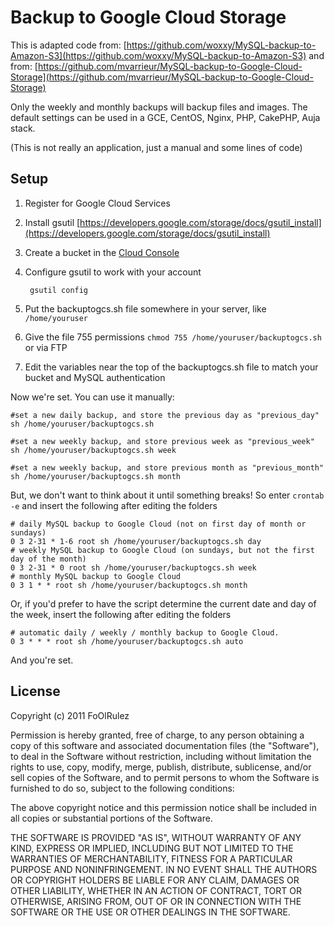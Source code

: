 Backup to Google Cloud Storage
=================================
This is adapted code from: [https://github.com/woxxy/MySQL-backup-to-Amazon-S3](https://github.com/woxxy/MySQL-backup-to-Amazon-S3) and from: [https://github.com/mvarrieur/MySQL-backup-to-Google-Cloud-Storage](https://github.com/mvarrieur/MySQL-backup-to-Google-Cloud-Storage)

Only the weekly and monthly backups will backup files and images. The default settings can be used in a  GCE, CentOS, Nginx, PHP, CakePHP, Auja stack.

(This is not really an application, just a manual and some lines of code)

Setup
-----
1. Register for Google Cloud Services
2. Install gsutil [https://developers.google.com/storage/docs/gsutil_install](https://developers.google.com/storage/docs/gsutil_install)

3. Create a bucket in the [Cloud Console](https://cloud.google.com/console)
3. Configure gsutil to work with your account

		gsutil config
	
5. Put the backuptogcs.sh file somewhere in your server, like `/home/youruser`
6. Give the file 755 permissions `chmod 755 /home/youruser/backuptogcs.sh` or via FTP
7. Edit the variables near the top of the backuptogcs.sh file to match your bucket and MySQL authentication

Now we're set. You can use it manually:

	#set a new daily backup, and store the previous day as "previous_day"
	sh /home/youruser/backuptogcs.sh
	
	#set a new weekly backup, and store previous week as "previous_week"
	sh /home/youruser/backuptogcs.sh week
	
	#set a new weekly backup, and store previous month as "previous_month"
	sh /home/youruser/backuptogcs.sh month
	
But, we don't want to think about it until something breaks! So enter `crontab -e` and insert the following after editing the folders

	# daily MySQL backup to Google Cloud (not on first day of month or sundays)
	0 3 2-31 * 1-6 root sh /home/youruser/backuptogcs.sh day
	# weekly MySQL backup to Google Cloud (on sundays, but not the first day of the month)
	0 3 2-31 * 0 root sh /home/youruser/backuptogcs.sh week
	# monthly MySQL backup to Google Cloud
	0 3 1 * * root sh /home/youruser/backuptogcs.sh month

Or, if you'd prefer to have the script determine the current date and day of the week, insert the following after editing the folders

	# automatic daily / weekly / monthly backup to Google Cloud.
	0 3 * * * root sh /home/youruser/backuptogcs.sh auto

And you're set.


License
---------------

Copyright (c) 2011 FoOlRulez

Permission is hereby granted, free of charge, to any person obtaining a copy of this software and associated documentation files (the "Software"), to deal in the Software without restriction, including without limitation the rights to use, copy, modify, merge, publish, distribute, sublicense, and/or sell copies of the Software, and to permit persons to whom the Software is furnished to do so, subject to the following conditions:

The above copyright notice and this permission notice shall be included in all copies or substantial portions of the Software.

THE SOFTWARE IS PROVIDED "AS IS", WITHOUT WARRANTY OF ANY KIND, EXPRESS OR IMPLIED, INCLUDING BUT NOT LIMITED TO THE WARRANTIES OF MERCHANTABILITY, FITNESS FOR A PARTICULAR PURPOSE AND NONINFRINGEMENT. IN NO EVENT SHALL THE AUTHORS OR COPYRIGHT HOLDERS BE LIABLE FOR ANY CLAIM, DAMAGES OR OTHER LIABILITY, WHETHER IN AN ACTION OF CONTRACT, TORT OR OTHERWISE, ARISING FROM, OUT OF OR IN CONNECTION WITH THE SOFTWARE OR THE USE OR OTHER DEALINGS IN THE SOFTWARE.
